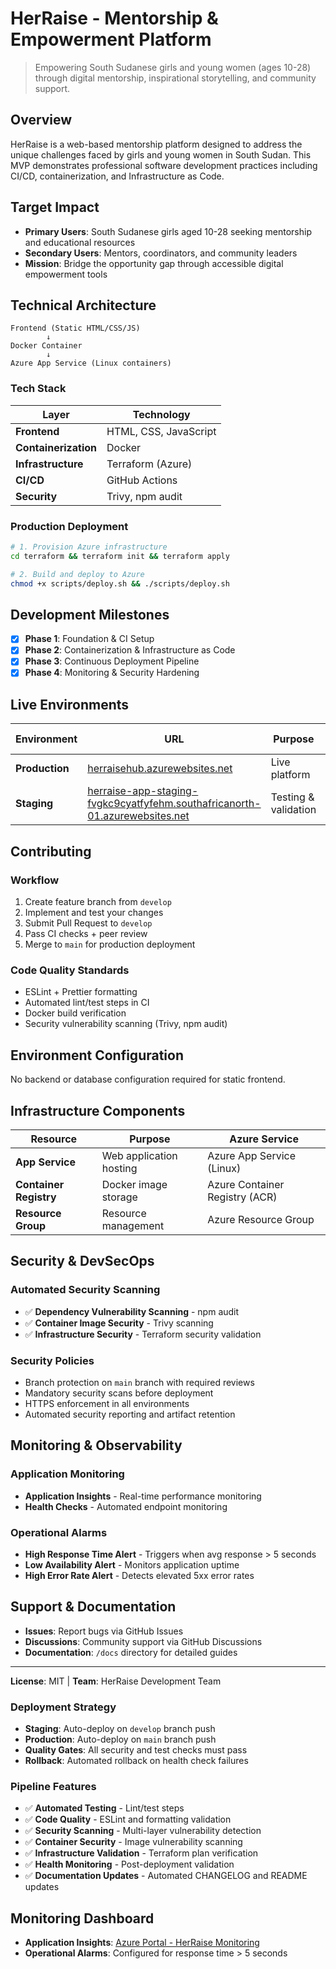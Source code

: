 # HerRaise - Mentorship & Empowerment Platform

> Empowering South Sudanese girls and young women (ages 10-28) through digital mentorship, inspirational storytelling, and community support.

## Overview

HerRaise is a web-based mentorship platform designed to address the unique challenges faced by girls and young women in South Sudan. This MVP demonstrates professional software development practices including CI/CD, containerization, and Infrastructure as Code.

## Target Impact

- **Primary Users**: South Sudanese girls aged 10-28 seeking mentorship and educational resources
- **Secondary Users**: Mentors, coordinators, and community leaders  
- **Mission**: Bridge the opportunity gap through accessible digital empowerment tools

## Technical Architecture

```
Frontend (Static HTML/CSS/JS)
        ↓
Docker Container
        ↓
Azure App Service (Linux containers)
```

### Tech Stack

| Layer        | Technology           |
|--------------|---------------------|
| **Frontend** | HTML, CSS, JavaScript |
| **Containerization** | Docker |
| **Infrastructure** | Terraform (Azure) |
| **CI/CD**    | GitHub Actions      |
| **Security** | Trivy, npm audit    |

### Production Deployment

```bash
# 1. Provision Azure infrastructure
cd terraform && terraform init && terraform apply

# 2. Build and deploy to Azure
chmod +x scripts/deploy.sh && ./scripts/deploy.sh
```

## Development Milestones

- [x] **Phase 1**: Foundation & CI Setup
- [x] **Phase 2**: Containerization & Infrastructure as Code  
- [x] **Phase 3**: Continuous Deployment Pipeline
- [x] **Phase 4**: Monitoring & Security Hardening

## Live Environments

| Environment   | URL                                                                 | Purpose             | Auto-Deploy     |
|---------------|---------------------------------------------------------------------|---------------------|-----------------|
| **Production**| [herraisehub.azurewebsites.net](https://herraisehub-fgd0dfawa0bmhxeh.southafricanorth-01.azurewebsites.net/) | Live platform       | `main` branch   |
| **Staging**   | [herraise-app-staging-fvgkc9cyatfyfehm.southafricanorth-01.azurewebsites.net](https://herraise-app-staging-fvgkc9cyatfyfehm.southafricanorth-01.azurewebsites.net/) | Testing & validation | `develop` branch |



## Contributing

### Workflow

1. Create feature branch from `develop`
2. Implement and test your changes
3. Submit Pull Request to `develop`
4. Pass CI checks + peer review
5. Merge to `main` for production deployment

### Code Quality Standards

- ESLint + Prettier formatting
- Automated lint/test steps in CI
- Docker build verification
- Security vulnerability scanning (Trivy, npm audit)

## Environment Configuration

No backend or database configuration required for static frontend.

## Infrastructure Components

| Resource            | Purpose                   | Azure Service                |
|---------------------|---------------------------|------------------------------|
| **App Service**     | Web application hosting   | Azure App Service (Linux)    |
| **Container Registry** | Docker image storage   | Azure Container Registry (ACR)|
| **Resource Group**  | Resource management       | Azure Resource Group         |

## Security & DevSecOps

### Automated Security Scanning
- ✅ **Dependency Vulnerability Scanning** - npm audit
- ✅ **Container Image Security** - Trivy scanning
- ✅ **Infrastructure Security** - Terraform security validation

### Security Policies
- Branch protection on `main` branch with required reviews
- Mandatory security scans before deployment
- HTTPS enforcement in all environments
- Automated security reporting and artifact retention

## Monitoring & Observability

### Application Monitoring
- **Application Insights** - Real-time performance monitoring
- **Health Checks** - Automated endpoint monitoring

### Operational Alarms
- **High Response Time Alert** - Triggers when avg response > 5 seconds
- **Low Availability Alert** - Monitors application uptime
- **High Error Rate Alert** - Detects elevated 5xx error rates

## Support & Documentation

- **Issues**: Report bugs via GitHub Issues
- **Discussions**: Community support via GitHub Discussions
- **Documentation**: `/docs` directory for detailed guides

---

**License**: MIT | **Team**: HerRaise Development Team

### Deployment Strategy
- **Staging**: Auto-deploy on `develop` branch push
- **Production**: Auto-deploy on `main` branch push
- **Quality Gates**: All security and test checks must pass
- **Rollback**: Automated rollback on health check failures

### Pipeline Features
- ✅ **Automated Testing** - Lint/test steps
- ✅ **Code Quality** - ESLint and formatting validation
- ✅ **Security Scanning** - Multi-layer vulnerability detection
- ✅ **Container Security** - Image vulnerability scanning
- ✅ **Infrastructure Validation** - Terraform plan verification
- ✅ **Health Monitoring** - Post-deployment validation
- ✅ **Documentation Updates** - Automated CHANGELOG and README updates

## Monitoring Dashboard

- **Application Insights**: [Azure Portal - HerRaise Monitoring](https://portal.azure.com/#view/Microsoft_Azure_Monitoring_Alerts/AlertRulesBlade/resourceId/%2Fsubscriptions%2Ff2b10cdf-8f93-48de-a471-6a3de572f857%2FresourceGroups%2FHerRaise_RG%2Fproviders%2FMicrosoft.Web%2Fsites%2Fherraisehub
)
- **Operational Alarms**: Configured for response time > 5 seconds

